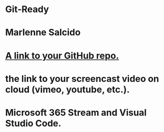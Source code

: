 # Git-Ready
# Marlenne Salcido
# [A link to your GitHub repo.](https://github.com/MarCodes3/Git-Ready.git)
# the link to your screencast video on cloud (vimeo, youtube, etc.).
# Microsoft 365 Stream and Visual Studio Code.
